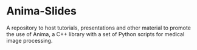 # Anima-Slides
A repository to host tutorials, presentations and other material to promote the use of Anima, a C++ library with a set of Python scripts for medical image processing.
